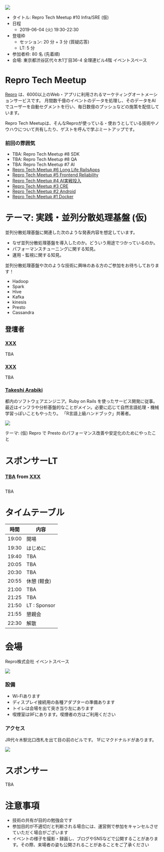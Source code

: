 ![](/assets/images/repro-tech-meetup-banner.png)

- タイトル: Repro Tech Meetup #10 Infra/SRE (仮)
- 日程
  - 2019-06-04 (火) 19:30-22:30
- 登壇枠
  - セッション: 20 分 + 3 分 (質疑応答)
  - LT: 5 分
- 参加者枠: 80 名 (先着順)
- 会場: 東京都渋谷区代々木1丁目36-4 全理連ビル4階 イベントスペース

# Repro Tech Meetup

[Repro](https://repro.io) は、6000以上のWeb・アプリに利用されるマーケティングオートメーションサービスです。
月間数千億のイベントのデータを処理し、そのデータをAIでユーザーを自動セグメントを行い、毎日数億のプッシュなどの施策を配信しています。

Repro Tech Meetupは、そんなReproが使っている・使おうとしている技術やノウハウについて共有したり、ゲストを呼んで学ぶミートアップです。

### 前回の雰囲気

- TBA: Repro Tech Meetup #8 SDK
- TBA: Repro Tech Meetup #8 QA
- TBA: Repro Tech Meetup #7 AI
- [Repro Tech Meetup #6 Long Life RailsApps](https://togetter.com/li/1316874)
- [Repro Tech Meetup #5 Frontend Reliability](https://togetter.com/li/1295307)
- [Repro Tech Meetup #4 AI実戦投入](https://togetter.com/li/1285717)
- [Repro Tech Meetup #3 CRE](https://togetter.com/li/1272696)
- [Repro Tech Meetup #2 Android](https://togetter.com/li/1261085)
- [Repro Tech Meetup #1 Docker](https://togetter.com/li/1251270)

# テーマ: 実践・並列分散処理基盤 (仮)

並列分散処理基盤に関連した次のような発表内容を想定しています。

- なぜ並列分散処理基盤を導入したのか。どういう用途でつかっているのか。
- パフォーマンスチューニングに関する知見。
- 運用・監視に関する知見。

並列分散処理基盤や次のような技術に興味のある方のご参加をお待ちしております！

- Hadoop
- Spark
- Hive
- Kafka
- kinesis
- Presto
- Cassandra

## 登壇者

### [XXX](https://twitter.com/reproio)

TBA

### [XXX](https://twitter.com/reproio)

TBA

### [Takeshi Arabiki](https://twitter.com/a_bicky)

都内のソフトウェアエンジニア。Ruby on Rails を使ったサービス開発に従事。最近はインフラや分析基盤的なことがメイン。必要に応じて自然言語処理・機械学習っぽいこともやったり。 「R言語上級ハンドブック」共著者。

![](https://pbs.twimg.com/profile_images/717046499364876288/s3fK-uis_200x200.jpg)

テーマ: (仮) Repro で Presto のパフォーマンス改善や安定化のためにやったこと

# スポンサーLT

### [TBA](https://twitter.com/) from [XXX]()

![]()

TBA

# タイムテーブル

時間  | 内容
---   | ---
19:00 | 開場
19:30 | はじめに
19:40 | TBA
20:05 | TBA
20:30 | TBA
20:55 | 休憩 (軽食)
21:00 | TBA
21:25 | TBA
21:50 | LT : Sponsor
21:55 | 懇親会
22:30 | 解散


# 会場

Repro株式会社 イベントスペース

![](https://github.com/reproio/repro-tech-meetup/blob/master/assets/images/repro-event-space.png?raw=true)

### 設備

- Wi-Fiあります
- ディスプレイ接続用の各種アダプターの準備あります
- トイレは会場を出て突き当り左にあります
- 喫煙室は9Fにあります。喫煙者の方はご利用ください

### アクセス

JR代々木駅北口改札を出て目の前のビルです。
1Fにマクドナルドがあります。

![](https://github.com/reproio/repro-tech-meetup/blob/master/assets/images/repro-access-1.png?raw=true)

# スポンサー

TBA

# 注意事項

- 技術の共有が目的の勉強会です
- 参加目的が不適切だと判断される場合には、運営側で参加をキャンセルさせていただく場合がございます
- イベントの様子を撮影・録画し、ブログやSNSなどで公開することがあります。その際、来場者の姿も公開されることがあることをご了承ください
